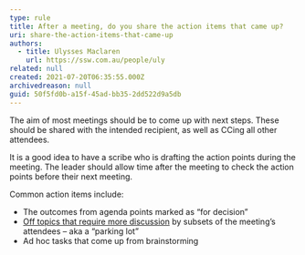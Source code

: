 ```yaml
---
type: rule
title: After a meeting, do you share the action items that came up?
uri: share-the-action-items-that-came-up
authors:
  - title: Ulysses Maclaren
    url: https://ssw.com.au/people/uly
related: null
created: 2021-07-20T06:35:55.000Z
archivedreason: null
guid: 50f5fd0b-a15f-45ad-bb35-2dd522d9a5db
---
```

The aim of most meetings should be to come up with next steps. These should be shared with the intended recipient, as well as CCing all other attendees.

It is a good idea to have a scribe who is drafting the action points during the meeting. The leader should allow time after the meeting to check the action points before their next meeting.

Common action items include:

<!--endintro-->

* The outcomes from agenda points marked as “for decision”
* [Off topics that require more discussion](/keep-track-of-a-parking-lot-for-topics) by subsets of the meeting’s attendees – aka a “parking lot”
* Ad hoc tasks that come up from brainstorming
